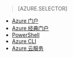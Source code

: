 >[AZURE.SELECTOR]
- [Azure 门户](load-balancer-get-started-internet-classic-pportal.md)
- [Azure 经典门户](load-balancer-get-started-internet-classic-portal.md)
- [PowerShell](load-balancer-get-started-internet-classic-ps.md)
- [Azure CLI](load-balancer-get-started-internet-classic-cli.md)
- [Azure 云服务](load-balancer-get-started-internet-classic-cloud.md)

<!---HONumber=Mooncake_0822_2016-->